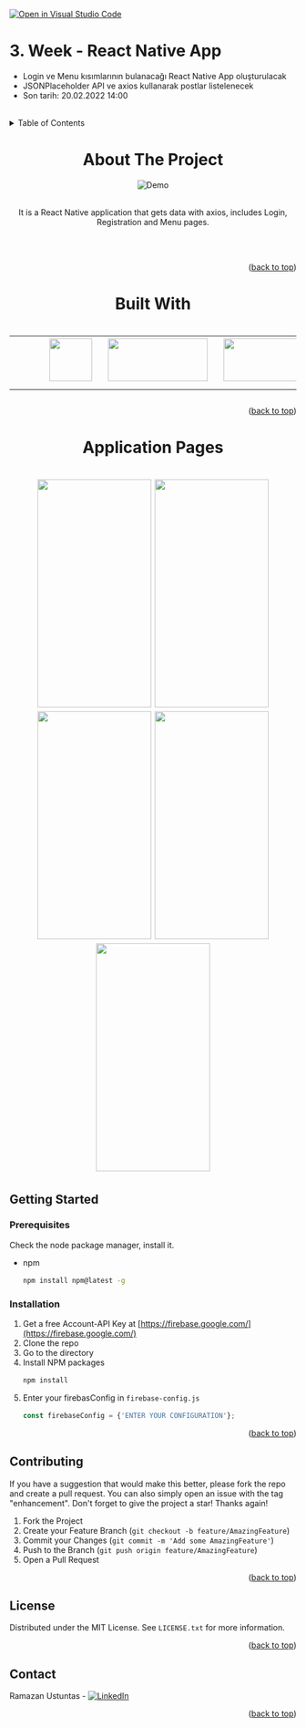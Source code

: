 [![Open in Visual Studio Code](https://classroom.github.com/assets/open-in-vscode-f059dc9a6f8d3a56e377f745f24479a46679e63a5d9fe6f495e02850cd0d8118.svg)](https://classroom.github.com/online_ide?assignment_repo_id=7007441&assignment_repo_type=AssignmentRepo)
# 3. Week - React Native App

- Login ve Menu kısımlarının bulanacağı React Native App oluşturulacak
- JSONPlaceholder API ve axios kullanarak postlar listelenecek
- Son tarih: 20.02.2022 14:00

<div id="top"></div>

<br />
<!-- TABLE OF CONTENTS -->
<details>
  <summary>Table of Contents</summary>
  <ol>
    <li>
      <a href="#about-the-project">About The Project</a>
      <ul>
        <li><a href="#built-with">Built With</a></li>
      </ul>
    </li>
    <li>
      <a href="#getting-started">Getting Started</a>
      <ul>
        <li><a href="#prerequisites">Prerequisites</a></li>
        <li><a href="#installation">Installation</a></li>
      </ul>
    </li>
    <li><a href="#contributing">Contributing</a></li>
    <li><a href="#license">License</a></li>
    <li><a href="#contact">Contact</a></li>
  </ol>
</details>



<!-- ABOUT THE PROJECT -->

<div align="center">
    <h1 id="about-the-project">About The Project</h1>
    <img src="./demo/demo.gif?raw=true" alt="Demo" width="300" height="600"><br/><br/>
    <p>It is a React Native application that gets data with axios, includes Login, Registration and Menu pages.</p>
</div>

<br/><br/>

<p align="right">(<a href="#top">back to top</a>)</p>



<div align="center">
   <h1 id="built-with">Built With<h1>
   <table class="center" target="_blank" rel="noreferrer">
   <tr>
   <td><a href="https://developer.mozilla.org/en-US/docs/Web/JavaScript">
   <img src="https://raw.githubusercontent.com/devicons/devicon/master/icons/javascript/javascript-original.svg" width="75" height="75">
   </a> 
   <td><a href="https://nodejs.org/en/" target="_blank" rel="noreferrer">
   <img src="https://raw.githubusercontent.com/devicons/devicon/master/icons/nodejs/nodejs-original-wordmark.svg" alt="nodejs" width="75" height="75">
   </a> 
   <td><a href="https://reactnative.dev/" target="_blank" rel="noreferrer">
   <img src="https://cdn.worldvectorlogo.com/logos/react-native-1.svg" width="75" height="75">
   </a>
   <td><a href="https://axios-http.com/docs/intro" target="_blank" rel="noreferrer">
   <img src="https://user-images.githubusercontent.com/8939680/57233884-20344080-6fe5-11e9-8df3-0df1282e1574.png" width="175" height="75">
   </a>
   <td><a href="https://firebase.google.com/" target="_blank" rel="noreferrer">
   <img src="https://upload.wikimedia.org/wikipedia/commons/thumb/3/37/Firebase_Logo.svg/1280px-Firebase_Logo.svg.png" width="175" height="75">
   </a>  
   </tr>
   </table>
</div>

<p align="right">(<a href="#top">back to top</a>)</p>

<div align="center">
   <h1 id="application-pages">Application Pages<h1>
   <img src="https://i.hizliresim.com/hqp7c8b.jpg" width="200" height="400">
   <img src="https://i.hizliresim.com/7h6ory9.jpg" width="200" height="400">
   <img src="https://i.hizliresim.com/pln4uf8.jpg" width="200" height="400">
   <img src="https://i.hizliresim.com/mc8nphv.jpg" width="200" height="400">
   <img src="https://i.hizliresim.com/he3v61a.jpg" width="200" height="400">
</div>


<!-- GETTING STARTED -->
## Getting Started

### Prerequisites

Check the node package manager, install it.
* npm
  ```sh
  npm install npm@latest -g
  ```

### Installation

1. Get a free Account-API Key at [https://firebase.google.com/](https://firebase.google.com/)
2. Clone the repo
3. Go to the directory
4. Install NPM packages
   ```sh
   npm install
   ```
5. Enter your firebasConfig in `firebase-config.js`
   ```js
   const firebaseConfig = {'ENTER YOUR CONFIGURATION'};
   ```

<p align="right">(<a href="#top">back to top</a>)</p>




<!-- CONTRIBUTING -->
## Contributing

If you have a suggestion that would make this better, please fork the repo and create a pull request. You can also simply open an issue with the tag "enhancement".
Don't forget to give the project a star! Thanks again!

1. Fork the Project
2. Create your Feature Branch (`git checkout -b feature/AmazingFeature`)
3. Commit your Changes (`git commit -m 'Add some AmazingFeature'`)
4. Push to the Branch (`git push origin feature/AmazingFeature`)
5. Open a Pull Request

<p align="right">(<a href="#top">back to top</a>)</p>



<!-- LICENSE -->
## License

Distributed under the MIT License. See `LICENSE.txt` for more information.

<p align="right">(<a href="#top">back to top</a>)</p>



<!-- CONTACT -->
## Contact

Ramazan Ustuntas - [![LinkedIn][linkedin-shield]][linkedin-url]


<p align="right">(<a href="#top">back to top</a>)</p>



[linkedin-shield]: https://img.shields.io/badge/-LinkedIn-black.svg?style=for-the-badge&logo=linkedin&colorB=555
[linkedin-url]: https://www.linkedin.com/in/ramazan-ustuntas/

